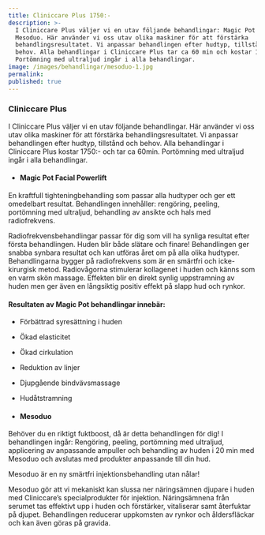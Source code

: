 ```yaml
---
title: Cliniccare Plus 1750:-
description: >-
  I Cliniccare Plus väljer vi en utav följande behandlingar: Magic Pot el
  Mesoduo. Här använder vi oss utav olika maskiner för att förstärka
  behandlingsresultatet. Vi anpassar behandlingen efter hudtyp, tillstånd och
  behov. Alla behandlingar i Cliniccare Plus tar ca 60 min och kostar 1750:-
  Portömning med ultraljud ingår i alla behandlingar. 
image: /images/behandlingar/mesoduo-1.jpg
permalink:
published: true
---
```

### Cliniccare Plus

I Cliniccare Plus väljer vi en utav följande behandlingar. Här använder vi oss utav olika maskiner för att förstärka behandlingsresultatet. Vi anpassar behandlingen efter hudtyp, tillstånd och behov. Alla behandlingar i Cliniccare Plus kostar 1750:- och tar ca 60min. Portömning med ultraljud ingår i alla behandlingar.

* #### Magic Pot Facial Powerlift

En kraftfull tighteningbehandling som passar alla hudtyper och ger ett omedelbart resultat. Behandlingen innehåller: rengöring, peeling, portömning med ultraljud, behandling av ansikte och hals med radiofrekvens.

Radiofrekvensbehandlingar passar för dig som vill ha synliga resultat efter första behandlingen. Huden blir både slätare och finare\! Behandlingen ger snabba synbara resultat och kan utföras året om på alla olika hudtyper. Behandlingarna bygger på radiofrekvens som är en smärtfri och icke-kirurgisk metod. Radiovågorna stimulerar kollagenet i huden och känns som en varm skön massage. Effekten blir en direkt synlig uppstramning av huden men ger även en långsiktig positiv effekt på slapp hud och rynkor.

#### Resultaten av Magic Pot behandlingar innebär:

* Förbättrad syresättning i huden
* Ökad elasticitet
* Ökad cirkulation
* Reduktion av linjer
* Djupgående bindvävsmassage
* Hudåtstramning

* #### Mesoduo

Behöver du en riktigt fuktboost, då är detta behandlingen för dig\! I behandlingen ingår: Rengöring, peeling, portömning med ultraljud, applicering av anpassande ampuller och behandling av huden i 20 min med Mesoduo och avslutas med produkter anpassande till din hud.

Mesoduo är en ny smärtfri injektionsbehandling utan nålar\!

Mesoduo gör att vi mekaniskt kan slussa ner näringsämnen djupare i huden med Cliniccare’s specialprodukter för injektion. Näringsämnena från serumet tas effektivt upp i huden och förstärker, vitaliserar samt återfuktar på djupet. Behandlingen reducerar uppkomsten av rynkor och åldersfläckar och kan även göras på gravida.